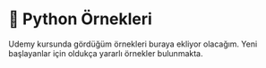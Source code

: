 # 🤑 Python Örnekleri
Udemy kursunda gördüğüm örnekleri buraya ekliyor olacağım. Yeni başlayanlar için oldukça yararlı örnekler bulunmakta.
